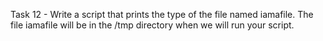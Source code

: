 Task 12 - Write a script that prints the type of the file named iamafile. The file iamafile will be in the /tmp directory when we will run your script.
